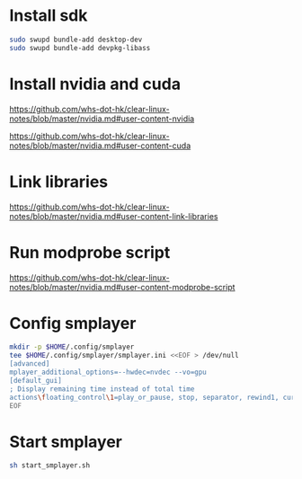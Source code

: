 # Install sdk
```sh
sudo swupd bundle-add desktop-dev
sudo swupd bundle-add devpkg-libass
```

# Install nvidia and cuda
https://github.com/whs-dot-hk/clear-linux-notes/blob/master/nvidia.md#user-content-nvidia

https://github.com/whs-dot-hk/clear-linux-notes/blob/master/nvidia.md#user-content-cuda

# Link libraries
https://github.com/whs-dot-hk/clear-linux-notes/blob/master/nvidia.md#user-content-link-libraries

# Run modprobe script
https://github.com/whs-dot-hk/clear-linux-notes/blob/master/nvidia.md#user-content-modprobe-script

# Config smplayer
```sh
mkdir -p $HOME/.config/smplayer
tee $HOME/.config/smplayer/smplayer.ini <<EOF > /dev/null
[advanced]
mplayer_additional_options=--hwdec=nvdec --vo=gpu
[default_gui]
; Display remaining time instead of total time
actions\floating_control\1=play_or_pause, stop, separator, rewind1, current_timelabel_action, timeslider_action, remaining_timelabel_action, forward1, separator, fullscreen, mute, volumeslider_action
EOF
```

# Start smplayer
```sh
sh start_smplayer.sh
```
